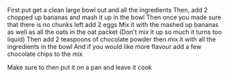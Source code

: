 First put get a clean large bowl out and all the ingredients
Then, add 2 chopped up bananas and mash it up in the bowl
Then once you made sure that there is no chunks left add 2 eggs
Mix it with the mashed up bananas as well as all the oats in the oat packet
(Don't mix it up so much it turns too liquid)
Then add 2 teaspoons of chocolate powder then mix it with all the ingredients in the bowl
And if you would like more flavour add a few chocolate chips to the mix

Make sure to then put it on a pan and leave it cook